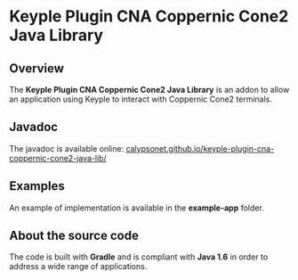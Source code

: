 # Keyple Plugin CNA Coppernic Cone2 Java Library

## Overview

The **Keyple Plugin CNA Coppernic Cone2 Java Library** is an addon to allow an application using Keyple to interact with Coppernic Cone2 terminals.

## Javadoc

The javadoc is available online: [calypsonet.github.io/keyple-plugin-cna-coppernic-cone2-java-lib/](https://calypsonet.github.io/keyple-plugin-cna-coppernic-cone2-java-lib/)

## Examples

An example of implementation is available in the **example-app** folder.

## About the source code

The code is built with **Gradle** and is compliant with **Java 1.6** in order to address a wide range of applications.
